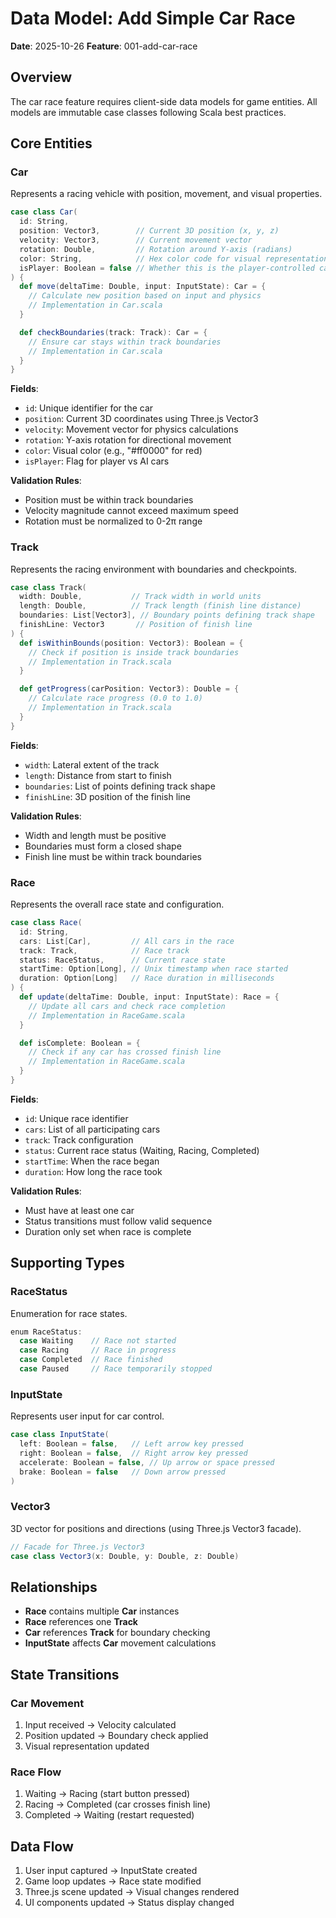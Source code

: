 # Data Model: Add Simple Car Race

**Date**: 2025-10-26
**Feature**: 001-add-car-race

## Overview

The car race feature requires client-side data models for game entities. All models are immutable case classes following Scala best practices.

## Core Entities

### Car

Represents a racing vehicle with position, movement, and visual properties.

```scala
case class Car(
  id: String,
  position: Vector3,        // Current 3D position (x, y, z)
  velocity: Vector3,        // Current movement vector
  rotation: Double,         // Rotation around Y-axis (radians)
  color: String,            // Hex color code for visual representation
  isPlayer: Boolean = false // Whether this is the player-controlled car
) {
  def move(deltaTime: Double, input: InputState): Car = {
    // Calculate new position based on input and physics
    // Implementation in Car.scala
  }

  def checkBoundaries(track: Track): Car = {
    // Ensure car stays within track boundaries
    // Implementation in Car.scala
  }
}
```

**Fields**:
- `id`: Unique identifier for the car
- `position`: Current 3D coordinates using Three.js Vector3
- `velocity`: Movement vector for physics calculations
- `rotation`: Y-axis rotation for directional movement
- `color`: Visual color (e.g., "#ff0000" for red)
- `isPlayer`: Flag for player vs AI cars

**Validation Rules**:
- Position must be within track boundaries
- Velocity magnitude cannot exceed maximum speed
- Rotation must be normalized to 0-2π range

### Track

Represents the racing environment with boundaries and checkpoints.

```scala
case class Track(
  width: Double,           // Track width in world units
  length: Double,          // Track length (finish line distance)
  boundaries: List[Vector3], // Boundary points defining track shape
  finishLine: Vector3       // Position of finish line
) {
  def isWithinBounds(position: Vector3): Boolean = {
    // Check if position is inside track boundaries
    // Implementation in Track.scala
  }

  def getProgress(carPosition: Vector3): Double = {
    // Calculate race progress (0.0 to 1.0)
    // Implementation in Track.scala
  }
}
```

**Fields**:
- `width`: Lateral extent of the track
- `length`: Distance from start to finish
- `boundaries`: List of points defining track shape
- `finishLine`: 3D position of the finish line

**Validation Rules**:
- Width and length must be positive
- Boundaries must form a closed shape
- Finish line must be within track boundaries

### Race

Represents the overall race state and configuration.

```scala
case class Race(
  id: String,
  cars: List[Car],         // All cars in the race
  track: Track,            // Race track
  status: RaceStatus,      // Current race state
  startTime: Option[Long], // Unix timestamp when race started
  duration: Option[Long]   // Race duration in milliseconds
) {
  def update(deltaTime: Double, input: InputState): Race = {
    // Update all cars and check race completion
    // Implementation in RaceGame.scala
  }

  def isComplete: Boolean = {
    // Check if any car has crossed finish line
    // Implementation in RaceGame.scala
  }
}
```

**Fields**:
- `id`: Unique race identifier
- `cars`: List of all participating cars
- `track`: Track configuration
- `status`: Current race status (Waiting, Racing, Completed)
- `startTime`: When the race began
- `duration`: How long the race took

**Validation Rules**:
- Must have at least one car
- Status transitions must follow valid sequence
- Duration only set when race is complete

## Supporting Types

### RaceStatus

Enumeration for race states.

```scala
enum RaceStatus:
  case Waiting    // Race not started
  case Racing     // Race in progress
  case Completed  // Race finished
  case Paused     // Race temporarily stopped
```

### InputState

Represents user input for car control.

```scala
case class InputState(
  left: Boolean = false,   // Left arrow key pressed
  right: Boolean = false,  // Right arrow key pressed
  accelerate: Boolean = false, // Up arrow or space pressed
  brake: Boolean = false   // Down arrow pressed
)
```

### Vector3

3D vector for positions and directions (using Three.js Vector3 facade).

```scala
// Facade for Three.js Vector3
case class Vector3(x: Double, y: Double, z: Double)
```

## Relationships

- **Race** contains multiple **Car** instances
- **Race** references one **Track**
- **Car** references **Track** for boundary checking
- **InputState** affects **Car** movement calculations

## State Transitions

### Car Movement
1. Input received → Velocity calculated
2. Position updated → Boundary check applied
3. Visual representation updated

### Race Flow
1. Waiting → Racing (start button pressed)
2. Racing → Completed (car crosses finish line)
3. Completed → Waiting (restart requested)

## Data Flow

1. User input captured → InputState created
2. Game loop updates → Race state modified
3. Three.js scene updated → Visual changes rendered
4. UI components updated → Status display changed